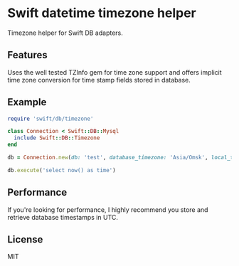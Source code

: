 # Swift datetime timezone helper

Timezone helper for Swift DB adapters.

## Features

Uses the well tested TZInfo gem for time zone support and offers implicit time zone conversion for time stamp fields stored in database.

## Example

```ruby
require 'swift/db/timezone'

class Connection < Swift::DB::Mysql
  include Swift::DB::Timezone
end

db = Connection.new(db: 'test', database_timezone: 'Asia/Omsk', local_timezone: 'Europe/Prague')

db.execute('select now() as time')
```

## Performance

If you're looking for performance, I highly recommend you store and retrieve database timestamps in UTC.

## License

MIT
